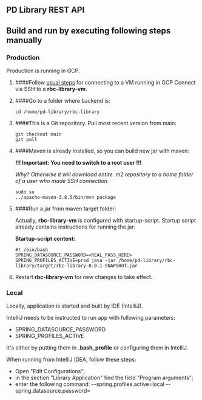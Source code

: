 ## PD Library REST API


## Build and run by executing following steps manually

### Production

Production is running in GCP.

1. ####Follow [usual steps](https://cloud.google.com/compute/docs/instances/connecting-to-instance) for connecting to a VM running in GCP 
   Connect via SSH to a **rbc-library-vm**.
2. ####Go to a folder where backend is:
    ``` 
    cd /home/pd-library/rbc-library
    ``` 
3. ####This is a Git repository. Pull most recent version from main:
    ```  
   git checkout main
   git pull
    ``` 
4. ####Maven is already installed, so you can build new jar with maven:

   **!!! Important: You need to switch to a root user !!!**

   _Why? Otherwise it will download entire .m2 repository to a home folder of a user who made SSH connection._
    ```  
    sudo su
   ../apache-maven-3.8.5/bin/mvn package
    ``` 
5. ####Run a jar from maven target folder:

   Actually, **rbc-library-vm** is configured with startup-script. Startup script already contains instructions for running the jar:

   **Startup-script content:**
    
    ```
    #! /bin/bash
    SPRING_DATASOURCE_PASSWORD=<REAL_PASS_HERE> SPRING_PROFILES_ACTIVE=prod java -jar /home/pd-library/rbc-library/target/rbc-library-0.0.1-SNAPSHOT.jar
    ``` 
6. Restart **rbc-library-vm** for new changes to take effect.




### Local

Locally, application is started and built by IDE (IntelliJ).

IntelliJ needs to be instructed to run app with following parameters:
- SPRING_DATASOURCE_PASSWORD
- SPRING_PROFILES_ACTIVE

It's either by putting them in **.bash_profile** or configuring them in IntelliJ.

When running from IntelliJ IDEA, follow these steps:
- Open "Edit Configurations";
- in the section "Library Application" find the field "Program arguments";
- enter the following command: --spring.profiles.active=local --spring.datasource.password=
